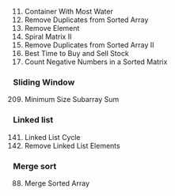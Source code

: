 11. Container With Most Water
26. Remove Duplicates from Sorted Array
27. Remove Element
59. Spiral Matrix II
80. Remove Duplicates from Sorted Array II
121. Best Time to Buy and Sell Stock
1351. Count Negative Numbers in a Sorted Matrix

### Sliding Window
209. Minimum Size Subarray Sum

### Linked list
141. Linked List Cycle
203. Remove Linked List Elements

### Merge sort
88. Merge Sorted Array

